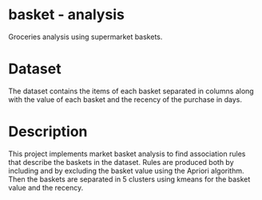 # basket - analysis

Groceries analysis using supermarket baskets.

# Dataset

The dataset contains the items of each basket separated in columns along with the value of each basket and the recency of the purchase in days.

# Description
This project implements market basket analysis to find association rules that describe the baskets in the dataset. Rules are produced both by including and by excluding the basket value using the Apriori algorithm. Then the baskets are separated in 5 clusters using kmeans for the basket value and the recency.

